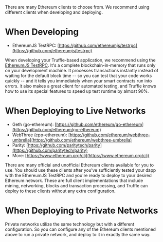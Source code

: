 There are many Ethereum clients to choose from. We recommend using different clients when developing and deploying.

# When Developing

* EthereumJS TestRPC: [https://github.com/ethereumjs/testrpc](https://github.com/ethereumjs/testrpc)

When developing your Truffle-based application, we recommend using the [EthereumJS TestRPC](https://github.com/ethereumjs/testrpc). It's a complete blockchain-in-memory that runs only on your development machine. It processes transactions instantly instead of waiting for the default block time -- so you can test that your code works quickly -- and it tells you immediately when your smart contracts run into errors. It also makes a great client for automated testing, and Truffle knows how to use its special features to speed up test runtime by almost 90%.

# When Deploying to Live Networks

* Geth (go-ethereum): [https://github.com/ethereum/go-ethereum](https://github.com/ethereum/go-ethereum)
* WebThree (cpp-ethereum): [https://github.com/ethereum/webthree-umbrella](https://github.com/ethereum/webthree-umbrella)
* Parity: [https://github.com/paritytech/parity](https://github.com/paritytech/parity)
* More: [https://www.ethereum.org/cli](https://www.ethereum.org/cli)

There are many official and unofficial Ethereum clients available for you to use. You should use these clients after you've sufficiently tested your dapp with the EthereumJS TestRPC and you're ready to deploy to your desired Ethereum network. These are full client implementations that include mining, networking, blocks and transaction processing, and Truffle can deploy to these clients without any extra configuration.

# When Deploying to Private Networks

Private networks utilize the same technology but with a different configuration. So you can configure any of the Ethereum clients mentioned above to run a private network, and deploy to it in exactly the same way.
